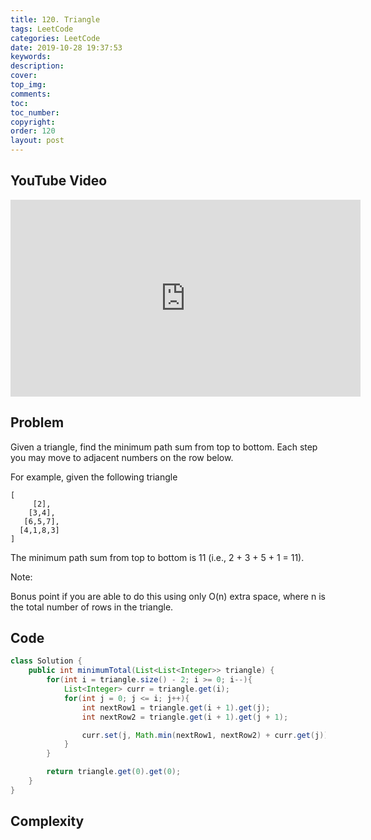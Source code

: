 ```yaml
---
title: 120. Triangle
tags: LeetCode
categories: LeetCode
date: 2019-10-28 19:37:53
keywords:
description:
cover:
top_img:
comments:
toc:
toc_number:
copyright:
order: 120
layout: post
---
```


## YouTube Video

<iframe width="560" height="315" src="https://www.youtube.com/embed/0qenZd4G4iI" frameborder="0" allow="accelerometer; autoplay; encrypted-media; gyroscope; picture-in-picture" allowfullscreen></iframe>

## Problem

Given a triangle, find the minimum path sum from top to bottom. Each step you may move to adjacent numbers on the row below.

For example, given the following triangle

```
[
     [2],
    [3,4],
   [6,5,7],
  [4,1,8,3]
]
```

The minimum path sum from top to bottom is 11 (i.e., 2 + 3 + 5 + 1 = 11).

Note:

Bonus point if you are able to do this using only O(n) extra space, where n is the total number of rows in the triangle.

## Code

```java
class Solution {
    public int minimumTotal(List<List<Integer>> triangle) {
        for(int i = triangle.size() - 2; i >= 0; i--){
            List<Integer> curr = triangle.get(i);
            for(int j = 0; j <= i; j++){
                int nextRow1 = triangle.get(i + 1).get(j);
                int nextRow2 = triangle.get(i + 1).get(j + 1);

                curr.set(j, Math.min(nextRow1, nextRow2) + curr.get(j));
            }
        }

        return triangle.get(0).get(0);
    }
}
```

## Complexity
